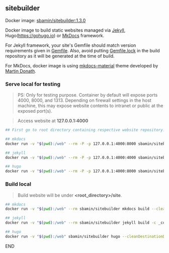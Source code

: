 ## sitebuilder

Docker image: [sbamin/sitebuilder:1.3.0](https://hub.docker.com/r/sbamin/sitebuilder)

Docker image to build static websites managed via [Jekyll](https://jekyllrb.com), Hugo(https://gohugo.io) or [MkDocs](https://www.mkdocs.org) framework.

For Jekyll framework, your site's Gemfile should match version requirements given in [Gemfile](Gemfile). Also, avoid putting [Gemfile.lock](Gemfile.lock) in the build repository as it will be generated at the time of build.

For MkDocs, docker image is using [mkdocs-material](https://squidfunk.github.io/mkdocs-material/) theme developed by [Martin Donath](https://github.com/squidfunk).

### Serve local for testing

>PS: Only for testing purpose. Container by default will expose ports 4000, 8000, and 1313. Depending on firewall settings in the host machine, this may expose website contents to intranet or public at the exposed port(s).  

>Access website at **127.0.0.1:4000** 

```sh
## First go to root directory containing respective website repository.

## mkdocs
docker run -v "$(pwd):/web" --rm -P -p 127.0.0.1:4000:8000 sbamin/sitebuilder mkdocs serve -a 0.0.0.0:8000

## jekyll
docker run -v "$(pwd):/web" --rm -P -p 127.0.0.1:4000:4000 sbamin/sitebuilder jekyll serve --watch --host=0.0.0.0 -c _devconfig.yml -d _sitelocal

## hugo
docker run -v "$(pwd):/web" --rm -P -p 127.0.0.1:4000:8000 sbamin/sitebuilder hugo server --bind 0.0.0.0 --port 8000
```

### Build local

>Build website will be under **<root_directory>/site**.

```sh
## mkdocs
docker run -v "$(pwd):/web" --rm sbamin/sitebuilder mkdocs build --clean --site-dir site

## jekyll
docker run -v "$(pwd):/web" --rm sbamin/sitebuilder jekyll build -c _config.yml --destination site

## hugo
docker run -v "$(pwd):/web" sbamin/sitebuilder hugo --cleanDestinationDir --destination site
```

END

